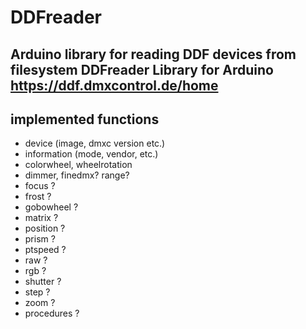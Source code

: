 # DDFreader
Arduino library for reading DDF devices from filesystem
DDFreader Library for Arduino
https://ddf.dmxcontrol.de/home
----

## implemented functions
 * device (image, dmxc version etc.)
 * information (mode, vendor, etc.)
 * colorwheel, wheelrotation
 * dimmer, finedmx? range?
 * focus ?
 * frost ?
 * gobowheel ?
 * matrix ?
 * position ?
 * prism ?
 * ptspeed ?
 * raw ?
 * rgb ?
 * shutter ?
 * step ?
 * zoom ?
 * procedures ?
